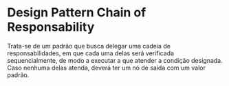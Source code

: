 # Design Pattern Chain of Responsability

Trata-se de um padrão que busca delegar uma cadeia de responsabilidades, em que cada uma delas será verificada sequencialmente, de modo a executar a que atender a condição designada. Caso nenhuma delas atenda, deverá ter um nó de saída com um valor padrão.